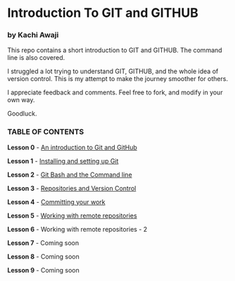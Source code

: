 # Introduction To GIT and GITHUB
### by Kachi Awaji

This repo contains a short introduction to GIT and GITHUB. The command line is also covered. 

I struggled a lot trying to understand GIT, GITHUB, and the whole idea of version control. This is my attempt to make the journey smoother for others. 

I appreciate feedback and comments. Feel free to fork, and modify in your own way.

Goodluck.

### TABLE OF CONTENTS
 **Lesson 0** - [An introduction to Git and GitHub](https://github.com/Kachi-Awaji/GIT-intro/blob/master/Lesson-0.md)

 **Lesson 1** - [Installing and setting up Git](https://github.com/Kachi-Awaji/GIT-intro/blob/master/Lesson-1.md)

 **Lesson 2** - [Git Bash and the Command line](https://github.com/Kachi-Awaji/GIT-intro/blob/master/Lesson-2.md)

 **Lesson 3** - [Repositories and Version Control](https://github.com/Kachi-Awaji/GIT-intro/blob/master/Lesson-3.md)

 **Lesson 4** - [Committing your work](https://github.com/Kachi-Awaji/GIT-intro/blob/master/Lesson-4.md)

 **Lesson 5** - [Working with remote repositories](https://github.com/Kachi-Awaji/GIT-intro/blob/master/Lesson-5.md)

 **Lesson 6** - Working with remote repositories - 2 

 **Lesson 7** - Coming soon 

 **Lesson 8** - Coming soon 

 **Lesson 9** - Coming soon 
